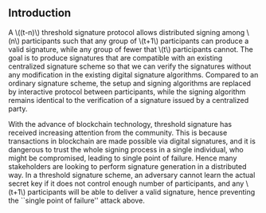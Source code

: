 ## Introduction
A \\((t-n)\\) threshold signature protocol allows distributed signing among \\(n\\) participants  such that any group of \\(t+1\\) participants can produce a valid signature, while any group of fewer that \\(t\\) participants cannot. The goal is to produce signatures that are compatible with an existing centralized signature scheme so that we can verify the signatures without any modification in the existing digital signature algorithms. Compared to an ordinary signature scheme, the setup and signing algorithms  are replaced by interactive protocol between participants, while the signing algorithm remains identical to the verification of a signature issued by a centralized party. 

With the advance of blockchain technology, threshold signature has received increasing attention from the community. This is because transactions in blockchain are made possible via digital signatures, and it is dangerous to trust the whole signing process in a single individual, who might be compromised, leading to single point of failure. Hence many stakeholders are looking to perform signature generation in a distributed way. In a threshold signature scheme, an adversary cannot learn the actual secret key if it does not control enough number of participants, and any \\(t+1\\) participants will be able to deliver a valid signature, hence preventing the ``single point of failure'' attack above.